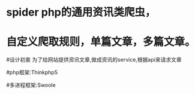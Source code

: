 # spider php的通用资讯类爬虫，
# 自定义爬取规则，单篇文章，多篇文章。

#设计初衷
    为了给网站提供资讯文章,做成资讯的service,根据api来请求文章

#php框架:Thinkphp5


#多进程框架:Swoole

